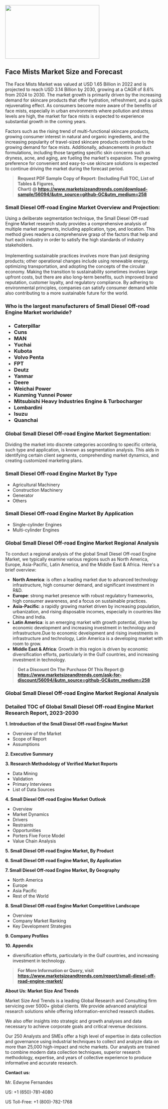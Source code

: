 <p><img class="alignnone size-medium wp-image-20088" src="https://ffe5etoiles.com/wp-content/uploads/2024/12/MST1-300x171.png" alt="" width="300" height="171" /></p><h2>Face Mists Market Size and Forecast</h2><p>The Face Mists Market was valued at USD 1.65 Billion in 2022 and is projected to reach USD 3.14 Billion by 2030, growing at a CAGR of 8.6% from 2024 to 2030. The market growth is primarily driven by the increasing demand for skincare products that offer hydration, refreshment, and a quick rejuvenating effect. As consumers become more aware of the benefits of face mists, especially in urban environments where pollution and stress levels are high, the market for face mists is expected to experience substantial growth in the coming years.</p><p>Factors such as the rising trend of multi-functional skincare products, growing consumer interest in natural and organic ingredients, and the increasing popularity of travel-sized skincare products contribute to the growing demand for face mists. Additionally, advancements in product formulations, including those targeting specific skin concerns such as dryness, acne, and aging, are fueling the market's expansion. The growing preference for convenient and easy-to-use skincare solutions is expected to continue driving the market during the forecast period.</p></p><blockquote id="" class=""><strong>Request PDF Sample Copy of Report: (Including Full TOC, List of Tables &amp; Figures, Chart)&nbsp;@&nbsp;<strong><a href="https://www.marketsizeandtrends.com/download-sample/56094/&utm_source=github-GC&utm_medium=258" target="_blank">https://www.marketsizeandtrends.com/download-sample/56094/&utm_source=github-GC&utm_medium=258</a></strong></strong></blockquote><h3 id="" class="">Small Diesel Off-road Engine Market&nbsp;Overview and Projection:</h3><p id="" class="">Using a deliberate segmentation technique, the Small Diesel Off-road Engine Market research study provides a comprehensive analysis of multiple market segments, including application, type, and location. This method gives readers a comprehensive grasp of the factors that help and hurt each industry in order to satisfy the high standards of industry stakeholders. <br /> <br />Implementing sustainable practices involves more than just designing products; other operational changes include using renewable energy, optimizing transportation, and adopting the concepts of the circular economy. Making the transition to sustainability sometimes involves large upfront costs, but there are also long-term benefits, such improved brand reputation, customer loyalty, and regulatory compliance. By adhering to environmental principles, companies can satisfy consumer demand while also contributing to a more sustainable future for the world.</p><h3 id="" class="">Who is the largest manufacturers of&nbsp;Small Diesel Off-road Engine Market worldwide?</h3><h3 class=""><p><ul><li>Caterpillar </li><li> Cuns </li><li> MAN </li><li> Yuchai </li><li> Kubota </li><li> Volvo Penta </li><li> FPT </li><li> Deutz </li><li> Yanmar </li><li> Deere </li><li> Weichai Power </li><li> Kunming Yunnei Power </li><li> Mitsubishi Heavy Industries Engine & Turbocharger </li><li> Lombardini </li><li> Isuzu </li><li> Quanchai</li></ul></p></h3><h3 id="" class="">Global&nbsp;Small Diesel Off-road Engine Market Segmentation:</h3><p id="" class="">Dividing the market into discrete categories according to specific criteria, such type and application, is known as segmentation analysis. This aids in identifying certain client segments, comprehending market dynamics, and creating customized marketing plans.</p><h3 id="" class="">Small Diesel Off-road Engine Market&nbsp;By Type</h3><p><p><ul><li>Agricultural Machinery</li><li> Construction Machinery</li><li> Generator</li><li> Others</p></li></ul></p></p><h3 id="" class="">Small Diesel Off-road Engine Market&nbsp;By Application</h3><p class=""><p><ul><li>Single-cylinder Engines</li><li> Multi-cylinder Engines</li></ul></p></p><h3 id="" class="">Global Small Diesel Off-road Engine Market Regional Analysis</h3><p id="" class="">To conduct a regional analysis of the global Small Diesel Off-road Engine Market, we typically examine various regions such as North America, Europe, Asia-Pacific, Latin America, and the Middle East &amp; Africa. Here's a brief overview:</p><ul><li><strong>North America</strong>: is often a leading market due to advanced technology infrastructure, high consumer demand, and significant investment in R&amp;D.</li><li><strong>Europe</strong>: strong market presence with robust regulatory frameworks, high consumer awareness, and a focus on sustainable practices.</li><li><strong>Asia-Pacific</strong>: a rapidly growing market driven by increasing population, urbanization, and rising disposable incomes, especially in countries like China and India.</li><li><strong>Latin America</strong>: is an emerging market with growth potential, driven by economic development and increasing investment in technology and infrastructure.Due to economic development and rising investments in infrastructure and technology, Latin America is a developing market with room to grow.</li><li><strong>Middle East &amp; Africa</strong>: Growth in this region is driven by economic diversification efforts, particularly in the Gulf countries, and increasing investment in technology.</li></ul><blockquote id="" class=""><strong>Get a Discount On The Purchase Of This Report @ <strong><a href="https://www.marketsizeandtrends.com/ask-for-discount/56094/&utm_source=github-GC&utm_medium=258" target="_blank">https://www.marketsizeandtrends.com/ask-for-discount/56094/&utm_source=github-GC&utm_medium=258</a></strong></strong></blockquote><h3 id="" class="">Global Small Diesel Off-road Engine Market Regional Analysis</h3><h3 id="" class="">Detailed TOC of Global Small Diesel Off-road Engine Market Research Report, 2023-2030</h3><p id="" class=""><strong>1. Introduction of the Small Diesel Off-road Engine Market</strong></p><ul><li>Overview of the Market</li><li>Scope of Report</li><li>Assumptions</li></ul><p id="" class=""><strong>2. Executive Summary</strong></p><p id="" class=""><strong>3. Research Methodology of Verified Market Reports</strong></p><ul><li>Data Mining</li><li>Validation</li><li>Primary Interviews</li><li>List of Data Sources</li></ul><p id="" class=""><strong>4. Small Diesel Off-road Engine Market Outlook</strong></p><ul><li>Overview</li><li>Market Dynamics</li><li>Drivers</li><li>Restraints</li><li>Opportunities</li><li>Porters Five Force Model</li><li>Value Chain Analysis</li></ul><p id="" class=""><strong>5. Small Diesel Off-road Engine Market, By Product</strong></p><p id="" class=""><strong>6. Small Diesel Off-road Engine Market, By Application</strong></p><p id="" class=""><strong>7. Small Diesel Off-road Engine Market, By Geography</strong></p><ul><li>North America</li><li>Europe</li><li>Asia Pacific</li><li>Rest of the World</li></ul><p id="" class=""><strong>8. Small Diesel Off-road Engine Market Competitive Landscape</strong></p><ul><li>Overview</li><li>Company Market Ranking</li><li>Key Development Strategies</li></ul><p id="" class=""><strong>9. Company Profiles</strong></p><p id="" class=""><strong>10. Appendix</strong></p><ul><li>diversification efforts, particularly in the Gulf countries, and increasing investment in technology.</li></ul><blockquote id="" class=""><strong>For More Information or Query, visit <strong><strong><a href="https://www.marketsizeandtrends.com/report/small-diesel-off-road-engine-market/" target="_blank">https://www.marketsizeandtrends.com/report/small-diesel-off-road-engine-market/</a></strong></strong></strong></blockquote><p id="" class=""><strong>About Us: Market Size And Trends</strong></p><p id="" class="">Market Size And Trends is a leading Global Research and Consulting firm servicing over 5000+ global clients. We provide advanced analytical research solutions while offering information-enriched research studies.</p><p id="" class="">We also offer insights into strategic and growth analyses and data necessary to achieve corporate goals and critical revenue decisions.</p><p id="" class="">Our 250 Analysts and SMEs offer a high level of expertise in data collection and governance using industrial techniques to collect and analyze data on more than 25,000 high-impact and niche markets. Our analysts are trained to combine modern data collection techniques, superior research methodology, expertise, and years of collective experience to produce informative and accurate research.</p><p id="" class=""><strong>Contact us:</strong></p><p id="" class="">Mr. Edwyne Fernandes</p><p id="" class="">US: +1 (650)-781-4080</p><p id="" class="">US Toll-Free: +1 (800)-782-1768</p>
